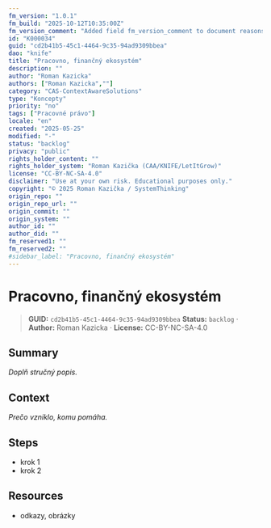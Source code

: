 ```yaml
---
fm_version: "1.0.1"
fm_build: "2025-10-12T10:35:00Z"
fm_version_comment: "Added field fm_version_comment to document reasons for FM updates"
id: "K000034"
guid: "cd2b41b5-45c1-4464-9c35-94ad9309bbea"
dao: "knife"
title: "Pracovno, finančný ekosystém"
description: ""
author: "Roman Kazicka"
authors: ["Roman Kazicka",""]
category: "CAS-ContextAwareSolutions"
type: "Koncepty"
priority: "no"
tags: ["Pracovné právo"]
locale: "en"
created: "2025-05-25"
modified: "-"
status: "backlog"
privacy: "public"
rights_holder_content: ""
rights_holder_system: "Roman Kazička (CAA/KNIFE/LetItGrow)"
license: "CC-BY-NC-SA-4.0"
disclaimer: "Use at your own risk. Educational purposes only."
copyright: "© 2025 Roman Kazička / SystemThinking"
origin_repo: ""
origin_repo_url: ""
origin_commit: ""
origin_system: ""
author_id: ""
author_did: ""
fm_reserved1: ""
fm_reserved2: ""
#sidebar_label: "Pracovno, finančný ekosystém"
---
```

# Pracovno, finančný ekosystém

<!-- fm-visible: start -->
> **GUID:** `cd2b41b5-45c1-4464-9c35-94ad9309bbea`
> **Status:** `backlog` · **Author:** Roman Kazicka · **License:** CC-BY-NC-SA-4.0
<!-- fm-visible: end -->

## Summary
_Doplň stručný popis._

## Context
_Prečo vzniklo, komu pomáha._

## Steps
- krok 1
- krok 2

## Resources
- odkazy, obrázky
